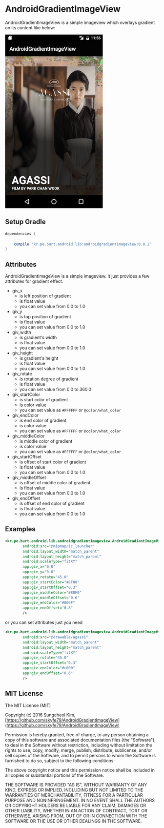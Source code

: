 # AndroidGradientImageView

AndroidGradientImageView is a simple imageview which overlays gradient on its content like below:

![](art/screen.png)

## Setup Gradle

```groovy
dependencies {
    ...
    compile 'kr.pe.burt.android.lib:androidgradientimageview:0.0.1'
}
```

## Attributes

AndroidGradientImageView is a simple imageview. It just provides a few attributes for gradient effect.

 * giv_x
 	* is left position of gradient 
 	* is float value
 	* you can set value from 0.0 to 1.0 
 * giv_y
	* is top position of gradient 
 	* is float value
 	* you can set value from 0.0 to 1.0 
 * giv_width
	* is gradient's width
 	* is float value
 	* you can set value from 0.0 to 1.0 
 * giv_height
	* is gradient's height
 	* is float value
 	* you can set value from 0.0 to 1.0 
 * giv_rotate
	* is rotation degree of gradient
 	* is float value
 	* you can set value from 0.0 to 360.0
 * giv_startColor
	* is start color of gradient
 	* is color value
 	* you can set value as `#FFFFFF` or `@color/what_color`
 * giv_endColor
	* is end color of gradient
 	* is color value
 	* you can set value as `#FFFFFF` or `@color/what_color`
 * giv_middleColor
	* is middle color of gradient
 	* is color value
 	* you can set value as `#FFFFFF` or `@color/what_color`
 * giv_startOffset
	* is offset of start color of gradient
 	* is float value
 	* you can set value from 0.0 to 1.0
 * giv_middleOffset
	* is offset of middle color of gradient
 	* is float value
 	* you can set value from 0.0 to 1.0
 * giv_endOffset
	* is offset of end color of gradient
 	* is float value
 	* you can set value from 0.0 to 1.0

## Examples

```xml
<kr.pe.burt.android.lib.androidgradientimageview.AndroidGradientImageView
        android:src="@mipmap/ic_launcher"
        android:layout_width="match_parent"
        android:layout_height="match_parent"
        android:scaleType="fitXY"
        app:giv_x="0.0"
        app:giv_y="0.0"
        app:giv_rotate="45.0"
        app:giv_startColor="#8F00"
        app:giv_startOffset="0.3"
        app:giv_middleColor="#80F0"
        app:giv_middleOffset="0.6"
        app:giv_endColor="#800F"
        app:giv_endOffset="0.8"
        />
```

or you can set attributes just you need

```xml
<kr.pe.burt.android.lib.androidgradientimageview.AndroidGradientImageView
        android:src="@drawable/agassi"
        android:layout_width="match_parent"
        android:layout_height="match_parent"
        android:scaleType="fitXY"
        app:giv_rotate="45.0"
        app:giv_startOffset="0.3"
        app:giv_endColor="#c000"
        app:giv_endOffset="0.6"
        />
```

## MIT License

The MIT License (MIT)

Copyright (c) 2016 Sungcheol Kim, [https://github.com/skyfe79/AndroidGradientImageView](https://github.com/skyfe79/AndroidGradientImageView)

Permission is hereby granted, free of charge, to any person obtaining a copy
of this software and associated documentation files (the "Software"), to deal
in the Software without restriction, including without limitation the rights
to use, copy, modify, merge, publish, distribute, sublicense, and/or sell
copies of the Software, and to permit persons to whom the Software is
furnished to do so, subject to the following conditions:

The above copyright notice and this permission notice shall be included in all
copies or substantial portions of the Software.

THE SOFTWARE IS PROVIDED "AS IS", WITHOUT WARRANTY OF ANY KIND, EXPRESS OR
IMPLIED, INCLUDING BUT NOT LIMITED TO THE WARRANTIES OF MERCHANTABILITY,
FITNESS FOR A PARTICULAR PURPOSE AND NONINFRINGEMENT. IN NO EVENT SHALL THE
AUTHORS OR COPYRIGHT HOLDERS BE LIABLE FOR ANY CLAIM, DAMAGES OR OTHER
LIABILITY, WHETHER IN AN ACTION OF CONTRACT, TORT OR OTHERWISE, ARISING FROM,
OUT OF OR IN CONNECTION WITH THE SOFTWARE OR THE USE OR OTHER DEALINGS IN THE
SOFTWARE.
